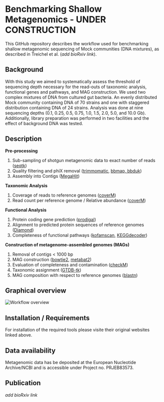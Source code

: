 # Benchmarking Shallow Metagenomics - UNDER CONSTRUCTION

This GitHub repository describes the workflow used for benchmarking shallow metagenomic sequencing of Mock communities (DNA mixtures), as described in Treichel et al. (*add bioRxiv link*).

## Background
With this study we aimed to systematically assess the threshold of sequencing depth necessary for the read-outs of taxonomic analysis, functional genes and pathways, and MAG construction. We used two complex mixtures of DNA from cultured gut bacteria. An evenly distributed Mock community containing DNA of 70 strains and one with staggered distribution containing DNA of 24 strains. Analysis was done at nine sequencing depths (0.1, 0.25, 0.5, 0.75, 1.0, 1.5, 2.0, 5.0, and 10.0 Gb). Additionally, library preparation was performed in two facilities and the effect of background DNA was tested. 

## Description
**Pre-processing**
1. Sub-sampling of shotgun metagenomic data to exact number of reads ([seqtk](https://github.com/lh3/seqtk))
2. Quality filtering and phiX removal ([trimmomatic](http://www.usadellab.org/cms/index.php?page=trimmomatic), [bbmap, bbduk](https://archive.jgi.doe.gov/data-and-tools/software-tools/bbtools/bb-tools-user-guide/))
3. Assembly into Contigs ([MegaHit](https://github.com/voutcn/megahit))

**Taxonomic Analysis**
1. Coverage of reads to reference genomes ([coverM](https://github.com/wwood/CoverM))
2. Read count per reference genome / Relative abundance ([coverM](https://github.com/wwood/CoverM))

**Functional Analysis**
1. Protein coding gene prediction ([prodigal](https://github.com/hyattpd/Prodigal))
2. Alignment to predicted protein sequences of reference genomes ([Diamond](https://github.com/bbuchfink/diamond))
3. Completeness of functional pathways ([kofamscan](https://github.com/takaram/kofam_scan), [KEGGdecoder](https://github.com/bjtully/BioData/tree/master/KEGGDecoder))
   
**Construction of metagenome-assembled genomes (MAGs)**
1. Removal of contigs < 1000 bp
2. MAG construction ([bowtie2](https://bowtie-bio.sourceforge.net/bowtie2/index.shtml), [metabat2](https://bitbucket.org/berkeleylab/metabat/src/master/))
3. Evaluation of completeness and contamination ([checkM](https://ecogenomics.github.io/CheckM/))
4. Taxonomic assignment ([GTDB-tk](https://github.com/Ecogenomics/GTDBTk))
5. MAG composition with respect to reference genomes ([blastn](https://blast.ncbi.nlm.nih.gov/Blast.cgi))

   
## Graphical overview
![Workflow overview](https://github.com/NicoleTreichel/Benchmarking-shallow-Metagenomics/blob/main/Workflow.png)

## Installation / Requirements
For installation of the required tools please visite their original websites linked above.

## Data availability
Metagenomic data has be deposited at the European Nucleotide Archive/NCBI and is accessible under Project no. PRJEB83573. 

## Publication
*add bioRxiv link*
